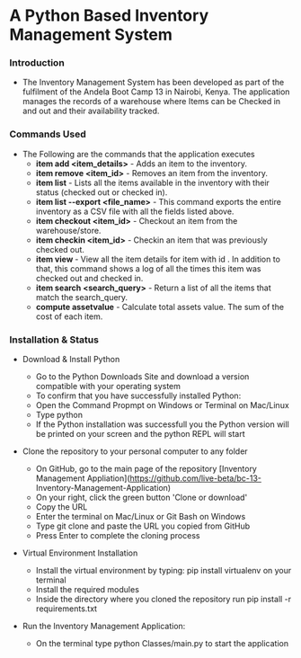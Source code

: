 # A Python Based Inventory Management System

### Introduction
* The Inventory Management System has been developed as part of the fulfilment of the Andela Boot Camp 13 in Nairobi, Kenya. The application 
manages the records of a warehouse where Items can be Checked in and out and their availability tracked.

### Commands Used
*   The Following are the commands that the application executes
     *   **item add <item_details>** - Adds an item to the inventory.
     *   **item remove <item_id>** - Removes an item from the inventory.
     *   **item list** - Lists all the items available in the inventory with their status (checked out or checked in).
     *   **item list --export <file_name>** - This command exports the entire inventory as a CSV file with all the fields listed above.
     *   **item checkout <item_id>** - Checkout an item from the warehouse/store.
     *   **item checkin <item_id>** - Checkin an item that was previously checked out.
     *   **item view <id>** - View all the item details for item with id <id>. In addition to that, this command shows a log of all the times this item was checked out and checked in.
     *   **item search <search_query>** - Return a list of all the items that match the search_query.
     *   **compute assetvalue** - Calculate total assets value. The sum of the cost of each item.

### Installation & Status

* Download & Install Python
     *    Go to the Python Downloads Site and download a version compatible with your operating system
     *    To confirm that you have successfully installed Python:
     *    Open the Command Propmpt on Windows or Terminal on Mac/Linux
     *    Type python
     *    If the Python installation was successfull you the Python version will be printed on your screen and the python REPL will               start
 
 * Clone the repository to your personal computer to any folder
     *    On GitHub, go to the main page of the repository [Inventory Management Appliation](https://github.com/live-beta/bc-13-                   Inventory-Management-Application)
     *    On your right, click the green button 'Clone or download'
     *    Copy the URL
     *    Enter the terminal on Mac/Linux or Git Bash on Windows
     *    Type git clone and paste the URL you copied from GitHub
     *    Press Enter to complete the cloning process
 
 * Virtual Environment Installation
     * Install the virtual environment by typing: pip install virtualenv on your terminal
     * Install the required modules
     * Inside the directory where you cloned the repository run pip install -r requirements.txt
    
 * Run the Inventory Management Application:
     * On the terminal type python Classes/main.py to start the application
  
